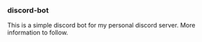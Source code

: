 ### discord-bot
This is a simple discord bot for my personal discord server. More information to follow.